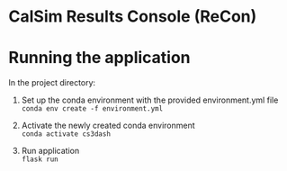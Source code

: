 # CalSim Results Console (ReCon)

# Running the application
In the project directory:  
  
  1. Set up the conda environment with the provided environment.yml file  
  `conda env create -f environment.yml`
  
  2. Activate the newly created conda environment  
  `conda activate cs3dash`
  
  3. Run application  
  `flask run`
